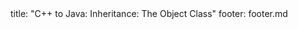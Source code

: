 <frontmatter>
title: "C++ to Java: Inheritance: The Object Class"
footer: footer.md
</frontmatter>

<include src="unit-inPage-asFlat.md" boilerplate />